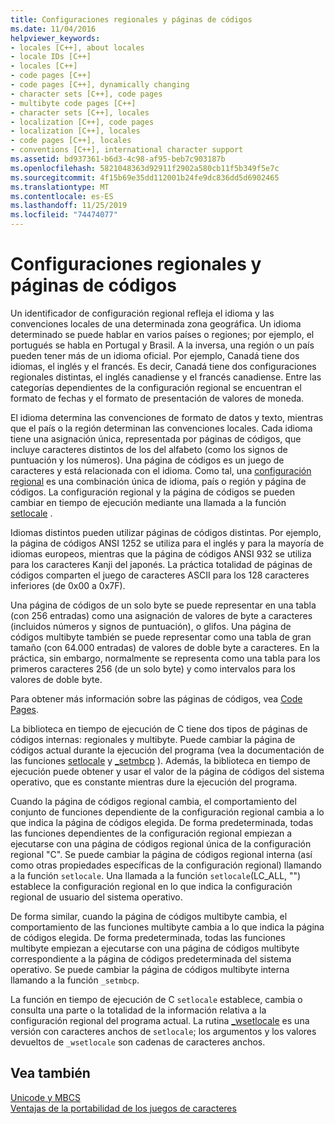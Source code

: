 ```yaml
---
title: Configuraciones regionales y páginas de códigos
ms.date: 11/04/2016
helpviewer_keywords:
- locales [C++], about locales
- locale IDs [C++]
- locales [C++]
- code pages [C++]
- code pages [C++], dynamically changing
- character sets [C++], code pages
- multibyte code pages [C++]
- character sets [C++], locales
- localization [C++], code pages
- localization [C++], locales
- code pages [C++], locales
- conventions [C++], international character support
ms.assetid: bd937361-b6d3-4c98-af95-beb7c903187b
ms.openlocfilehash: 5821048363d92911f2902a580cb11f5b349f5e7c
ms.sourcegitcommit: 4f15b69e35dd112001b24fe9dc836dd5d6902465
ms.translationtype: MT
ms.contentlocale: es-ES
ms.lasthandoff: 11/25/2019
ms.locfileid: "74474077"
---
```

# <a name="locales-and-code-pages"></a>Configuraciones regionales y páginas de códigos

Un identificador de configuración regional refleja el idioma y las convenciones locales de una determinada zona geográfica. Un idioma determinado se puede hablar en varios países o regiones; por ejemplo, el portugués se habla en Portugal y Brasil. A la inversa, una región o un país pueden tener más de un idioma oficial. Por ejemplo, Canadá tiene dos idiomas, el inglés y el francés. Es decir, Canadá tiene dos configuraciones regionales distintas, el inglés canadiense y el francés canadiense. Entre las categorías dependientes de la configuración regional se encuentran el formato de fechas y el formato de presentación de valores de moneda.

El idioma determina las convenciones de formato de datos y texto, mientras que el país o la región determinan las convenciones locales. Cada idioma tiene una asignación única, representada por páginas de códigos, que incluye caracteres distintos de los del alfabeto (como los signos de puntuación y los números). Una página de códigos es un juego de caracteres y está relacionada con el idioma. Como tal, una [configuración regional](../c-runtime-library/locale.md) es una combinación única de idioma, país o región y página de códigos. La configuración regional y la página de códigos se pueden cambiar en tiempo de ejecución mediante una llamada a la función [setlocale](../c-runtime-library/reference/setlocale-wsetlocale.md) .

Idiomas distintos pueden utilizar páginas de códigos distintas. Por ejemplo, la página de códigos ANSI 1252 se utiliza para el inglés y para la mayoría de idiomas europeos, mientras que la página de códigos ANSI 932 se utiliza para los caracteres Kanji del japonés. La práctica totalidad de páginas de códigos comparten el juego de caracteres ASCII para los 128 caracteres inferiores (de 0x00 a 0x7F).

Una página de códigos de un solo byte se puede representar en una tabla (con 256 entradas) como una asignación de valores de byte a caracteres (incluidos números y signos de puntuación), o glifos. Una página de códigos multibyte también se puede representar como una tabla de gran tamaño (con 64.000 entradas) de valores de doble byte a caracteres. En la práctica, sin embargo, normalmente se representa como una tabla para los primeros caracteres 256 (de un solo byte) y como intervalos para los valores de doble byte.

Para obtener más información sobre las páginas de códigos, vea [Code Pages](../c-runtime-library/code-pages.md).

La biblioteca en tiempo de ejecución de C tiene dos tipos de páginas de códigos internas: regionales y multibyte. Puede cambiar la página de códigos actual durante la ejecución del programa (vea la documentación de las funciones [setlocale](../c-runtime-library/reference/setlocale-wsetlocale.md) y [_setmbcp](../c-runtime-library/reference/setmbcp.md) ). Además, la biblioteca en tiempo de ejecución puede obtener y usar el valor de la página de códigos del sistema operativo, que es constante mientras dure la ejecución del programa.

Cuando la página de códigos regional cambia, el comportamiento del conjunto de funciones dependiente de la configuración regional cambia a lo que indica la página de códigos elegida. De forma predeterminada, todas las funciones dependientes de la configuración regional empiezan a ejecutarse con una página de códigos regional única de la configuración regional "C". Se puede cambiar la página de códigos regional interna (así como otras propiedades específicas de la configuración regional) llamando a la función `setlocale`. Una llamada a la función `setlocale`(LC_ALL, "") establece la configuración regional en lo que indica la configuración regional de usuario del sistema operativo.

De forma similar, cuando la página de códigos multibyte cambia, el comportamiento de las funciones multibyte cambia a lo que indica la página de códigos elegida. De forma predeterminada, todas las funciones multibyte empiezan a ejecutarse con una página de códigos multibyte correspondiente a la página de códigos predeterminada del sistema operativo. Se puede cambiar la página de códigos multibyte interna llamando a la función `_setmbcp`.

La función en tiempo de ejecución de C `setlocale` establece, cambia o consulta una parte o la totalidad de la información relativa a la configuración regional del programa actual. La rutina [_wsetlocale](../c-runtime-library/reference/setlocale-wsetlocale.md) es una versión con caracteres anchos de `setlocale`; los argumentos y los valores devueltos de `_wsetlocale` son cadenas de caracteres anchos.

## <a name="see-also"></a>Vea también

[Unicode y MBCS](../text/unicode-and-mbcs.md)<br/>
[Ventajas de la portabilidad de los juegos de caracteres](../text/benefits-of-character-set-portability.md)
